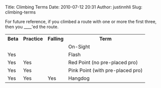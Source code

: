 Title: Climbing Terms
Date: 2010-07-12 20:31
Author: justinnhli
Slug: climbing-terms

For future reference, if you climbed a route with one or more the first
three, then you \_\_\_\_'ed the route.

<table>
<tbody>
<tr>
<th>
Beta

</th>
<th>
Practice

</th>
<th>
Falling

</th>
<th>
Term

</th>
</tr>
<tr>
<td>
</td>
<td>
</td>
<td>
</td>
<td>
On-Sight

</td>
</tr>
<tr>
<td>
Yes

</td>
<td>
</td>
<td>
</td>
<td>
Flash

</td>
</tr>
<tr>
<td>
Yes

</td>
<td>
Yes

</td>
<td>
</td>
<td>
Red Point (no pre-placed pro)

</td>
</tr>
<tr>
<td>
Yes

</td>
<td>
Yes

</td>
<td>
</td>
<td>
Pink Point (with pre-placed pro)

</td>
</tr>
<tr>
<td>
Yes

</td>
<td>
Yes

</td>
<td>
Yes

</td>
<td>
Hangdog

</td>
</tr>
</tbody>
</table>

